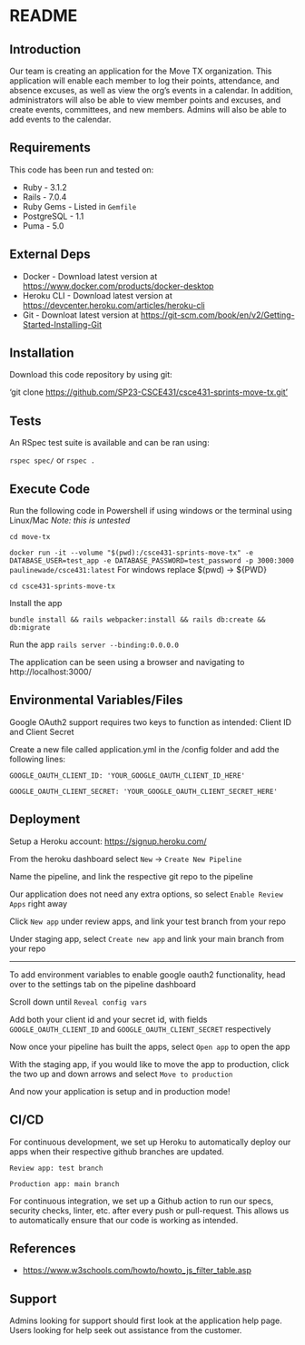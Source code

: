 # README

## Introduction ##

Our team is creating an application for the Move TX organization. This application will enable each member to log their points, attendance, and absence excuses, as well as view the org’s events in a calendar. In addition, administrators will also be able to view member points and excuses, and create events, committees, and new members. Admins will also be able to add events to the calendar. 

## Requirements ##

This code has been run and tested on:

* Ruby - 3.1.2
* Rails - 7.0.4
* Ruby Gems - Listed in `Gemfile`
* PostgreSQL - 1.1
* Puma - 5.0


## External Deps  ##

* Docker - Download latest version at https://www.docker.com/products/docker-desktop
* Heroku CLI - Download latest version at https://devcenter.heroku.com/articles/heroku-cli
* Git - Downloat latest version at https://git-scm.com/book/en/v2/Getting-Started-Installing-Git

## Installation ##

Download this code repository by using git:

‘git clone https://github.com/SP23-CSCE431/csce431-sprints-move-tx.git’


## Tests ##

An RSpec test suite is available and can be ran using:

  `rspec spec/`
  or `rspec .`

## Execute Code ##

Run the following code in Powershell if using windows or the terminal using Linux/Mac *Note: this is untested*

`cd move-tx`

`docker run -it --volume "$(pwd):/csce431-sprints-move-tx" -e DATABASE_USER=test_app -e DATABASE_PASSWORD=test_password -p 3000:3000 paulinewade/csce431:latest`
For windows replace $(pwd) -> ${PWD}

`cd csce431-sprints-move-tx`

Install the app

  `bundle install && rails webpacker:install && rails db:create && db:migrate`

Run the app
  `rails server --binding:0.0.0.0`

The application can be seen using a browser and navigating to http://localhost:3000/

## Environmental Variables/Files ##

Google OAuth2 support requires two keys to function as intended: Client ID and Client Secret

Create a new file called application.yml in the /config folder and add the following lines:

  `GOOGLE_OAUTH_CLIENT_ID: 'YOUR_GOOGLE_OAUTH_CLIENT_ID_HERE'`

  `GOOGLE_OAUTH_CLIENT_SECRET: 'YOUR_GOOGLE_OAUTH_CLIENT_SECRET_HERE'`


## Deployment ##

Setup a Heroku account: https://signup.heroku.com/

From the heroku dashboard select `New` -> `Create New Pipeline`

Name the pipeline, and link the respective git repo to the pipeline

Our application does not need any extra options, so select `Enable Review Apps` right away

Click `New app` under review apps, and link your test branch from your repo

Under staging app, select `Create new app` and link your main branch from your repo

--------

To add environment variables to enable google oauth2 functionality, head over to the settings tab on the pipeline dashboard

Scroll down until `Reveal config vars`

Add both your client id and your secret id, with fields `GOOGLE_OAUTH_CLIENT_ID` and `GOOGLE_OAUTH_CLIENT_SECRET` respectively

Now once your pipeline has built the apps, select `Open app` to open the app

With the staging app, if you would like to move the app to production, click the two up and down arrows and select `Move to production`

And now your application is setup and in production mode!


## CI/CD ##

For continuous development, we set up Heroku to automatically deploy our apps when their respective github branches are updated.

  `Review app: test branch`

  `Production app: main branch`

For continuous integration, we set up a Github action to run our specs, security checks, linter, etc. after every push or pull-request. This allows us to automatically ensure that our code is working as intended.

## References ##

- https://www.w3schools.com/howto/howto_js_filter_table.asp

## Support ##

Admins looking for support should first look at the application help page.
Users looking for help seek out assistance from the customer.
